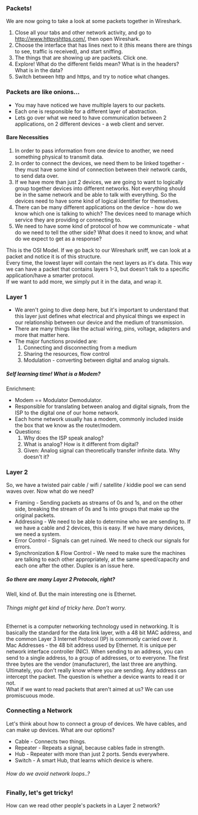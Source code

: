### Packets!
We are now going to take a look at some packets together in Wireshark. <br>
1. Close all your tabs and other network activity, and go to http://www.httpvshttps.com/, then open Wireshark. 
2. Choose the interface that has lines next to it (this means there are things to see, traffic is received), and start sniffing.
3. The things that are showing up are packets. Click one.
4. Explore! What do the different fields mean? What is in the headers? What is in the data?
5. Switch between http and https, and try to notice what changes.

### Packets are like onions...
* You may have noticed we have multiple layers to our packets.
* Each one is responsible for a different layer of abstraction.
* Lets go over what we need to have communication between 2 applications, on 2 different devices - a web client and server.


<h4> Bare Necessities </h4>

1. In order to pass information from one device to another, we need something physical to transmit data.
2. In order to connect the devices, we need them to be linked together - they must have some kind of connection between their network cards, to send data over.
3. If we have more than just 2 devices, we are going to want to logically group together devices into different networks. 
Not everything should be in the same network and be able to talk with everything. So the devices need to have some kind of logical identifier for themselves.
4. There can be many different applications on the device - how do we know which one is talking to which? The devices need to manage which service they are providing or connecting to.
5. We need to have some kind of protocol of how we communicate - what do we need to tell the other side? What does it need to know, and what do we expect to get as a response?

This is the OSI Model. If we go back to our Wireshark sniff, we can look at a packet and notice it is of this structure.<br>
Every time, the lowest layer will contain the next layers as it's data. This way we can have a packet that contains layers 1-3, but doesn't talk to a specific application/have a smarter protocol. <br>
If we want to add more, we simply put it in the data, and wrap it.

### Layer 1
* We aren't going to dive deep here, but it's important to understand that this layer just defines what electrical and physical things we expect in our relationship between our device and the medium of transmission.
* There are many things like the actual wiring, pins, voltage, adapters and more that matter here.
* The major functions provided are:
    1. Connecting and disconnecting from a medium
    2. Sharing the resources, flow control
    3. Modulation - converting between digital and analog signals. 


<h5> Self learning time! What is a Modem?</h5>


Enrichment:
* Modem == Modulator Demodulator.
* Responsible for translating between analog and digital signals, from the ISP to the digital one of our home network.
* Each home network usually has a modem, commonly included inside the box that we know as the router/modem.
* Questions:
    1. Why does the ISP speak analog?
    2. What is analog? How is it different from digital?
    3. Given: Analog signal can theoretically transfer infinite data. Why doesn't it?
    
    
    
### Layer 2
So, we have a twisted pair cable / wifi / satellite / kiddie pool we can send waves over. 
Now what do we need?
* Framing - Sending packets as streams of 0s and 1s, and on the other side, breaking the stream of 0s and 1s into groups that make up the original packets.
* Addressing - We need to be able to determine who we are sending to. If we have a cable and 2 devices, this is easy. If we have many devices, we need a system.
* Error Control - Signals can get ruined. We need to check our signals for errors.
* Synchronization & Flow Control - We need to make sure the machines are talking to each other appropriately, at the same speed/capacity and each one after the other. Duplex is an issue here.

<h5> So there are many Layer 2 Protocols, right? </h5>


Well, kind of. But the main interesting one is Ethernet. <br>
<h6> Things might get kind of tricky here. Don't worry. </h6>
Ethernet is a computer networking technology used in networking. It is basically the standard for the data link layer, with a 48 bit MAC address, and the common Layer 3 Internet Protocol (IP) is commonly carried over it.
<br>
Mac Addresses - the 48 bit address used by Ethernet. It is unique per network interface controller (NIC). When sending to an address, you can send to a single address, to a group of addresses, or to everyone. The first three bytes are the vendor (manufacturer), the last three are anything.
Ultimately, you don't really know where you are sending. Any address can intercept the packet. The question is whether a device wants to read it or not.<br>
What if we want to read packets that aren't aimed at us? We can use promiscuous mode.

### Connecting a Network
Let's think about how to connect a group of devices. We have cables, and can make up devices. What are our options?

* Cable - Connects two things.
* Repeater - Repeats a signal, because cables fade in strength.
* Hub - Repeater with more than just 2 ports. Sends everywhere.
* Switch - A smart Hub, that learns which device is where. 

<h6> How do we avoid network loops..? </h6>

### Finally, let's get tricky!
How can we read other people's packets in a Layer 2 network?
